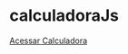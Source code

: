 # calculadoraJs </br>
<a href="https://pedro-ol1veira.github.io/calculadoraJs/">Acessar Calculadora</a>

